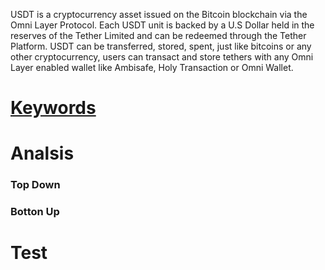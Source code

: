 USDT is a cryptocurrency asset issued on the Bitcoin blockchain via the Omni Layer Protocol. Each USDT unit is backed by a U.S Dollar held in the reserves of the Tether Limited and can be redeemed through the Tether Platform. USDT can be transferred, stored, spent, just like bitcoins or any other cryptocurrency, users can transact and store tethers with any Omni Layer enabled wallet like Ambisafe, Holy Transaction or Omni Wallet.
# [Keywords](https://www.cryptocompare.com/coins/guides/what-is-usdt-and-how-to-use-it/)

### 
# Analsis
### Top Down
### Botton Up
# Test
